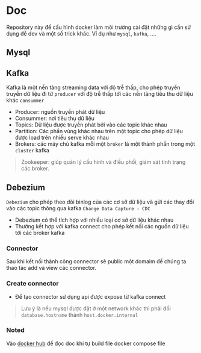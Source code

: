 # Doc

Repository này để cấu hình docker làm môi trường cài đặt những gì cần sử dụng để dev và một số trick khác. Ví dụ như `mysql`, `kafka`, ....

## Mysql


## Kafka

Kafka là một nền tảng streaming data với độ trễ thấp, cho phép truyền truyền dữ liệu đi từ `producer` với độ trễ thấp tới các nền tảng tiêu thu dữ liệu khác `consummer`

*   Producer: nguồn truyền phát dữ liệu
*   Consummer: nơi tiêu thụ dữ liệu
*   Topics: Dữ liệu được truyền phát bởi vào các topic khác nhau
*   Partition: Các phần vùng khác nhau trên một topic cho phép dữ liệu được load trên nhiều serve khác nhau
*   Brokers: các máy chủ kafka mỗi một `broker` là một thành phần trong một `cluster` kafka

> Zookeeper: giúp quản lý cấu hình và điều phối, giám sát tình trạng các broker.

## Debezium

`Debezium` cho phép theo dõi binlog của các cơ sở dữ liệu và gửi các thay đổi vào các topic thông qua kafka `Change Data Capture - CDC`

*   Debezium có thể tích hợp với nhiều loại cơ sở dữ liệu khác nhau
*   Thường kết hợp với kafka connect cho phép kết nối các nguồn dữ liệu tới các broker kafka

### Connector

Sau khi kết nối thành công connector sẽ public một domaim để chúng ta thao tác add và view các connector.

### Create connector

*   Để tạo connector sử dụng api được expose từ kafka connect

> Lưu ý là nếu mysql được đặt ở một network khác thì phải đổi `database.hostname` thành `host.docker.internal`

### Noted
Vào [docker hub](https://hub.docker.com/) để đọc doc khi tự build file docker compose file
